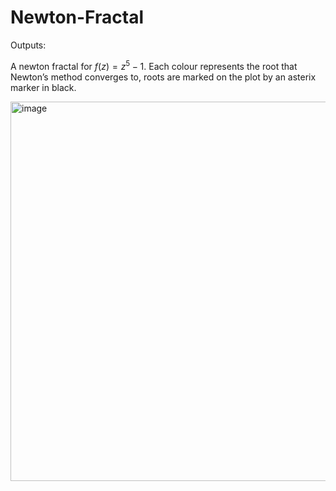 # Newton-Fractal

Outputs:

A newton fractal for $f(z) = z^5 − 1$. Each colour represents the root that Newton’s method converges to, roots are marked on the plot by an asterix marker in black. 


<img width="607" alt="image" src="https://user-images.githubusercontent.com/65096232/183160611-b323112b-e2ca-40c7-b1bd-92e1bd73a109.png">

